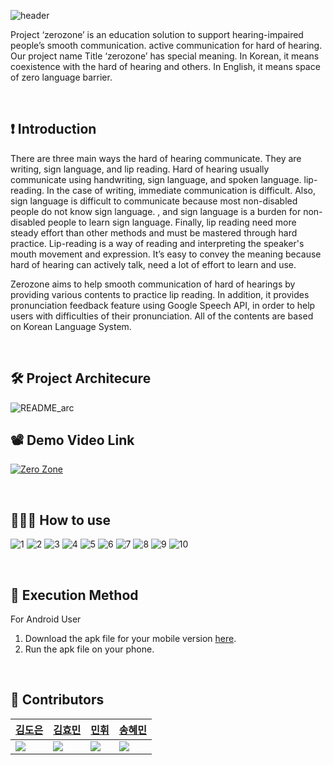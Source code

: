 ![header](https://capsule-render.vercel.app/api?type=rect&color=gradient&height=100&section=header&text=%20ZeroZone%20&desc=Communication%20Difficulties%20Zero&fontSize=40&textBg=true&fontAlign=25&descAlign=65&descAlignY=65&descSize=24) 

 Project ‘zerozone’ is an education solution to support hearing-impaired people’s smooth communication. active communication for hard of hearing. Our project name  Title ‘zerozone’ has special meaning. In Korean, it means coexistence with the hard of hearing and others. In English, it means space of zero language barrier. 

<br/>

## ❗️  Introduction
 There are three main ways the hard of hearing communicate. They are writing, sign language, and lip reading. Hard of hearing usually communicate using handwriting, sign language, and spoken language. lip-reading. In the case of writing, immediate communication is difficult. Also, sign language is difficult to communicate because most non-disabled people do not know sign language. , and sign language is a burden for non-disabled people to learn sign language. Finally, lip reading need more steady effort than other methods and must be mastered through hard practice. Lip-reading is a way of reading and interpreting the speaker's mouth movement and expression. It’s easy to convey the meaning because hard of hearing can actively talk, need a lot of effort to learn and use.

 Zerozone aims to help smooth communication of hard of hearings by providing various contents to practice lip reading. In addition, it provides pronunciation feedback feature using Google Speech API, in order to help users with difficulties of their pronunciation. All of the contents are based on Korean Language System.

<br/>

## 🛠 Project Architecure

![README_arc](https://user-images.githubusercontent.com/61380136/172065205-218f8589-08da-4036-a079-056fe2d3a6fa.png)

## 📽  Demo Video Link

 [![Zero Zone](https://user-images.githubusercontent.com/61380136/161100088-6861a7e8-8a51-484f-b6ca-624daec438b1.png)](https://www.youtube.com/watch?v=2lRl3bbPffc)
 
 <br/>

## 👩🏼‍💻  How to use

![1](https://user-images.githubusercontent.com/44363187/172065171-cc1148d0-4ec4-4c0d-8b61-b3d0cc36d7c8.gif)
![2](https://user-images.githubusercontent.com/44363187/172065173-36510dbf-0016-4ce4-91e2-e2e510b8a10e.gif)
![3](https://user-images.githubusercontent.com/44363187/172065176-5a84cb57-19cb-429b-a5fc-e26a30980fd4.PNG)
![4](https://user-images.githubusercontent.com/44363187/172065178-150cc4a6-85e9-49f4-92e9-bd2e0b08a0c8.gif)
![5](https://user-images.githubusercontent.com/44363187/172065180-aa4ab5dc-3ef4-4a1b-a948-aa8d4985020a.gif)
![6](https://user-images.githubusercontent.com/44363187/172065182-dc883232-019e-42ae-bbd9-428470049975.gif)
![7](https://user-images.githubusercontent.com/44363187/172065184-4c481008-6bd0-44d9-8a62-51696cd18cc4.gif)
![8](https://user-images.githubusercontent.com/44363187/172065186-9dbaa5e0-29dc-4776-8f4f-d10a2c83b20c.gif)
![9](https://user-images.githubusercontent.com/44363187/172065187-672e10b1-c38f-4593-bdef-7a349864d21d.gif)
![10](https://user-images.githubusercontent.com/44363187/172065195-a2c37892-4ae9-4341-ab0c-a43a42f1509d.gif)

<br/>

## 📲  Execution Method

  For Android User

1. Download the apk file for your mobile version [here](https://drive.google.com/drive/folders/1pTw9cPq0jb-7RgfSGqDXDVFwQBo_PyRj?usp=sharing).
2. Run the apk file on your phone.



<br/>

## 👥  Contributors

|[김도은](https://github.com/whaeundo25)|[김효민](https://github.com/icecream126)|[민휘](https://github.com/Mingadinga)|[송혜민](https://github.com/songfox00)|
|---|---|---|---|
|<img src="https://github.com/whaeundo25.png">|<img src="https://github.com/icecream126.png">|<img src="https://github.com/Mingadinga.png">|<img src="https://github.com/songfox00.png">|

